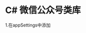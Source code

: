 # C# 微信公众号类库
1.在appSettings中添加
<add key="AppID" value="Your AppID" />
<add key="AppSecret" value="Your AppSecret" />
<add key="Token" value="Your Token" />
<add key="EncodingAESKey" value="Your EncodingAESKey" />
